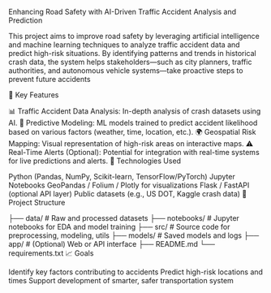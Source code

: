 Enhancing Road Safety with AI-Driven Traffic Accident Analysis and Prediction

This project aims to improve road safety by leveraging artificial intelligence and machine learning techniques to analyze traffic accident data and predict high-risk situations. By identifying patterns and trends in historical crash data, the system helps stakeholders—such as city planners, traffic authorities, and autonomous vehicle systems—take proactive steps to prevent future accidents

🚗 Key Features

📊 Traffic Accident Data Analysis: In-depth analysis of crash datasets using AI.
🤖 Predictive Modeling: ML models trained to predict accident likelihood based on various factors (weather, time, location, etc.).
🌍 Geospatial Risk Mapping: Visual representation of high-risk areas on interactive maps.
⚠️ Real-Time Alerts (Optional): Potential for integration with real-time systems for live predictions and alerts.
🧰 Technologies Used


Python (Pandas, NumPy, Scikit-learn, TensorFlow/PyTorch)
Jupyter Notebooks
GeoPandas / Folium / Plotly for visualizations
Flask / FastAPI (optional API layer)
Public datasets (e.g., US DOT, Kaggle crash data)
📁 Project Structure


├── data/                # Raw and processed datasets
├── notebooks/           # Jupyter notebooks for EDA and model training
├── src/                 # Source code for preprocessing, modeling, utils
├── models/              # Saved models and logs
├── app/                 # (Optional) Web or API interface
├── README.md
└── requirements.txt
📈 Goals


Identify key factors contributing to accidents
Predict high-risk locations and times
Support development of smarter, safer transportation system
